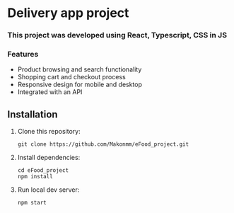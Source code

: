 # Delivery app project

### This project was developed using React, Typescript, CSS in JS

### Features
- Product browsing and search functionality
- Shopping cart and checkout process
- Responsive design for mobile and desktop
- Integrated with an API


## Installation

1. Clone this repository:
   ```shell
   git clone https://github.com/Makonmm/eFood_project.git
   ```
2. Install dependencies:

   ```shell
   cd eFood_project
   npm install
   ```

3. Run local dev server:

   ```shell
   npm start
   ``` 
